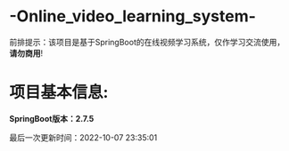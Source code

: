 # -Online_video_learning_system-

前排提示：该项目是基于SpringBoot的在线视频学习系统，仅作学习交流使用，**请勿商用**!

# 项目基本信息:

**SpringBoot版本：2.7.5**

最后一次更新时间：2022-10-07 23:35:01
